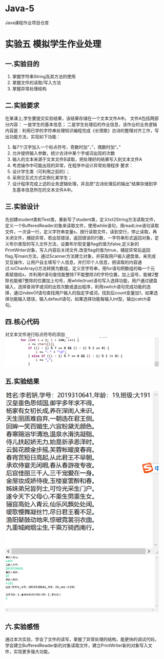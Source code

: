 # Java-5
Java课程作业项目仓库
# 实验五 模拟学生作业处理
## 一.实验目的
1. 掌握字符串String及其方法的使用 
2. 掌握文件的读取/写入方法
3. 掌握异常处理结构
## 二.实验要求
在某课上,学生要提交实验结果，该结果存储在一个文本文件A中。 文件A包括两部分内容： 一是学生的基本信息； 二是学生处理后的作业信息，该作业的业务逻辑内容是：利用已学的字符串处理知识编程完成《长恨歌》古诗的整理对齐工作，写出功能方法，实现如下功能：
1. 每7个汉字加入一个标点符号，奇数时加“，”，偶数时加“。”
2. 允许提供输入参数，统计古诗中某个字或词出现的次数
3. 输入的文本来源于文本文件B读取，把处理好的结果写入到文本文件A
4. 考虑操作中可能出现的异常，在程序中设计异常处理程序 要求：
5. 设计学生类（可利用之前的）；
6. 采用交互式方式实例化某学生；
7. 设计程序完成上述的业务逻辑处理，并且把“古诗处理后的输出”结果存储到学生基本信息所在的文本文件A中。
## 三.实验设计
先创建student类和Test类，重新写了student类，定义txt2String方法读取文件，定义一个BufferedReader对象来读取文件，使用while语句，用readLine语句读取文件，一次读一行，定义字符串变量s，按行读取文件，读到空行，停止读取，再关闭文件，捕捉异常，若出现错误，返回错误的行数，一字符串形式返回对象，定义布尔类型的写入文件方法，设置布尔型变量flag的值为false,定义新的PrintWriter对象，写入内容后关闭文件,改变flag的值为true，捕捉异常后返回flag,写main方法，通过Scanner方法建立对象，并获取用户输入键盘值，来完成交互操作，让用户自主填写个人信息，并打印个人信息，把读取的内容通过.toCharArray()方法转换为数组，定义空字符串，用for语句把数组的每一个元素赋值给s，并利用if语句查找能整除7不能整除2的字符位置，加上逗号，能被2整除也能被7整除的位置加上句号，用while(true)语句写入选择功能，用户通过键盘输入，选择查询字或词的出现次数或退出程序，利用switch语句完成功能的选择，通过indexOf语句查找用户输入的指定字或词，找到后count变量加1，如果选择功能输入错误，输入default语句，如果选择功能每输入int型，输出catch语句。
## 四.核心代码
对文本文件进行标点符号的添加
![](https://github.com/001221lry/Java-5/blob/main/%E5%BE%AE%E4%BF%A1%E6%88%AA%E5%9B%BE_20201129213709.png)
## 五.实验结果
![](https://github.com/001221lry/Java-5/blob/main/%E5%BE%AE%E4%BF%A1%E6%88%AA%E5%9B%BE_20201129220513.png)
![](https://github.com/001221lry/Java-5/blob/main/%E5%BE%AE%E4%BF%A1%E6%88%AA%E5%9B%BE_20201129220445.png)
## 六.实验感悟
通过本次实验，学会了文件的读写，掌握了异常处理的结构，能更快的调试代码，学会建立BufferedReader新的对象读取文件，建立PrintWriter新的对象写入文件，实现更多强大功能。
